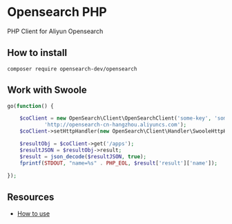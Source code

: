 # Opensearch PHP
PHP Client for Aliyun Opensearch



## How to install

```shell
composer require opensearch-dev/opensearch
```



## Work with Swoole

```php
go(function() {

    $coClient = new OpenSearch\Client\OpenSearchClient('some-key', 'some-secret',
            'http://opensearch-cn-hangzhou.aliyuncs.com');
    $coClient->setHttpHandler(new OpenSearch\Client\Handler\SwooleHttpHandler()); // 更换请求处理器

    $resultObj = $coClient->get('/apps');
    $resultJSON = $resultObj->result;
    $result = json_decode($resultJSON, true);
    fprintf(STDOUT, "name=%s" . PHP_EOL, $result['result']['name']);

});
```



## Resources

* [How to use](https://help.aliyun.com/document_detail/53079.html?spm=a2c4g.11186623.6.662.2d16503eYSOqdR)